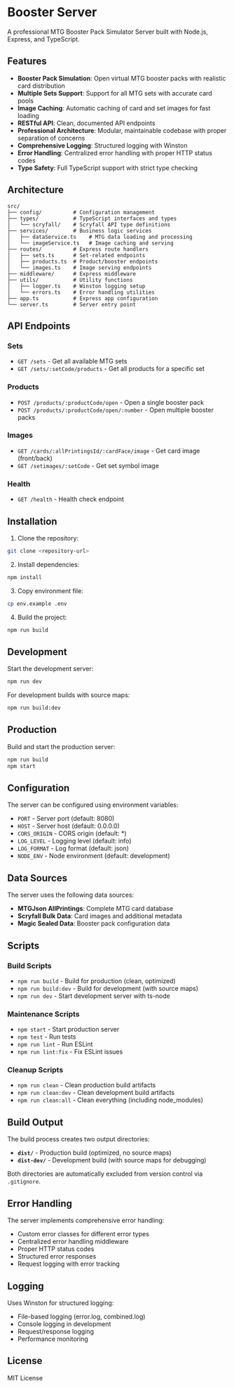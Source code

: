 # Booster Server

A professional MTG Booster Pack Simulator Server built with Node.js, Express, and TypeScript.

## Features

- **Booster Pack Simulation**: Open virtual MTG booster packs with realistic card distribution
- **Multiple Sets Support**: Support for all MTG sets with accurate card pools
- **Image Caching**: Automatic caching of card and set images for fast loading
- **RESTful API**: Clean, documented API endpoints
- **Professional Architecture**: Modular, maintainable codebase with proper separation of concerns
- **Comprehensive Logging**: Structured logging with Winston
- **Error Handling**: Centralized error handling with proper HTTP status codes
- **Type Safety**: Full TypeScript support with strict type checking

## Architecture

```
src/
├── config/          # Configuration management
├── types/           # TypeScript interfaces and types
│   └── scryfall/    # Scryfall API type definitions
├── services/        # Business logic services
│   ├── dataService.ts    # MTG data loading and processing
│   └── imageService.ts   # Image caching and serving
├── routes/          # Express route handlers
│   ├── sets.ts      # Set-related endpoints
│   ├── products.ts  # Product/booster endpoints
│   └── images.ts    # Image serving endpoints
├── middleware/      # Express middleware
├── utils/           # Utility functions
│   ├── logger.ts    # Winston logging setup
│   └── errors.ts    # Error handling utilities
├── app.ts           # Express app configuration
└── server.ts        # Server entry point
```

## API Endpoints

### Sets
- `GET /sets` - Get all available MTG sets
- `GET /sets/:setCode/products` - Get all products for a specific set

### Products
- `POST /products/:productCode/open` - Open a single booster pack
- `POST /products/:productCode/open/:number` - Open multiple booster packs

### Images
- `GET /cards/:allPrintingsId/:cardFace/image` - Get card image (front/back)
- `GET /setimages/:setCode` - Get set symbol image

### Health
- `GET /health` - Health check endpoint

## Installation

1. Clone the repository:
```bash
git clone <repository-url>
```

2. Install dependencies:
```bash
npm install
```

3. Copy environment file:
```bash
cp env.example .env
```

4. Build the project:
```bash
npm run build
```

## Development

Start the development server:
```bash
npm run dev
```

For development builds with source maps:
```bash
npm run build:dev
```

## Production

Build and start the production server:
```bash
npm run build
npm start
```

## Configuration

The server can be configured using environment variables:

- `PORT` - Server port (default: 8080)
- `HOST` - Server host (default: 0.0.0.0)
- `CORS_ORIGIN` - CORS origin (default: *)
- `LOG_LEVEL` - Logging level (default: info)
- `LOG_FORMAT` - Log format (default: json)
- `NODE_ENV` - Node environment (default: development)

## Data Sources

The server uses the following data sources:
- **MTGJson AllPrintings**: Complete MTG card database
- **Scryfall Bulk Data**: Card images and additional metadata
- **Magic Sealed Data**: Booster pack configuration data

## Scripts

### Build Scripts
- `npm run build` - Build for production (clean, optimized)
- `npm run build:dev` - Build for development (with source maps)
- `npm run dev` - Start development server with ts-node

### Maintenance Scripts
- `npm start` - Start production server
- `npm test` - Run tests
- `npm run lint` - Run ESLint
- `npm run lint:fix` - Fix ESLint issues

### Cleanup Scripts
- `npm run clean` - Clean production build artifacts
- `npm run clean:dev` - Clean development build artifacts
- `npm run clean:all` - Clean everything (including node_modules)

## Build Output

The build process creates two output directories:

- **`dist/`** - Production build (optimized, no source maps)
- **`dist-dev/`** - Development build (with source maps for debugging)

Both directories are automatically excluded from version control via `.gitignore`.

## Error Handling

The server implements comprehensive error handling:
- Custom error classes for different error types
- Centralized error handling middleware
- Proper HTTP status codes
- Structured error responses
- Request logging with error tracking

## Logging

Uses Winston for structured logging:
- File-based logging (error.log, combined.log)
- Console logging in development
- Request/response logging
- Performance monitoring

## License

MIT License
